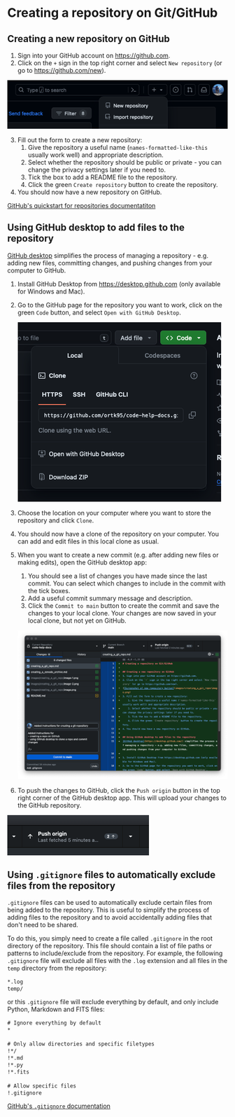 # Creating a repository on Git/GitHub

## Creating a new repository on GitHub
1. Sign into your GitHub account on https://github.com.
2. Click on the `+` sign in the top right corner and select `New repository` (or go to https://github.com/new).
   
![Screenshot of new repository button](images/creating_a_git_repo/image.png)

3. Fill out the form to create a new repository:
    1. Give the repository a useful name (`names-formatted-like-this` usually work well) and appropriate description.
    2. Select whether the repository should be public or private - you can change the privacy settings later if you need to.
    3. Tick the box to add a README file to the repository.
    4. Click the green `Create repository` button to create the repository.
4. You should now have a new repository on GitHub.

[GitHub's quickstart for repositories documentatiton](https://docs.github.com/en/repositories/creating-and-managing-repositories/quickstart-for-repositories)

## Using GitHub desktop to add files to the repository
[GitHub desktop](https://desktop.github.com/) simplifies the process of managing a repository - e.g. adding new files, committing changes, and pushing changes from your computer to GitHub.

1. Install GitHub Desktop from https://desktop.github.com (only available for Windows and Mac).
2. Go to the GitHub page for the repository you want to work, click on the green `Code` button, and select `Open with GitHub Desktop`. 
   
    ![Screenshot of opening repository in GitHub desktop](images/creating_a_git_repo/image-1.png)

3. Choose the location on your computer where you want to store the repository and click `Clone`.
4. You should now have a clone of the repository on your computer. You can add and edit files in this local clone as usual.
5. When you want to create a new commit (e.g. after adding new files or making edits), open the GitHub desktop app:
    1. You should see a list of changes you have made since the last commit. You can select which changes to include in the commit with the tick boxes.
    2. Add a useful commit summary message and description.
    3. Click the `Commit to main` button to create the commit and save the changes to your local clone. Your changes are now saved in your local clone, but not yet on GitHub.
   
    ![Committing changes in GitHub desktop](images/creating_a_git_repo/image-3.png)

6. To push the changes to GitHub, click the `Push origin` button in the top right corner of the GitHub desktop app. This will upload your changes to the GitHub repository.

![Pushing changes to GitHub](images/creating_a_git_repo/image-4.png)


## Using `.gitignore` files to automatically exclude files from the repository
`.gitignore` files can be used to automatically exclude certain files from being added to the repository. This is useful to simplify the process of adding files to the repository and to avoid accidentally adding files that don't need to be shared.

To do this, you simply need to create a file called `.gitignore` in the root directory of the repository. This file should contain a list of file paths or patterns to include/exclude from the repository. For example, the following `.gitignore` file will exclude all files with the `.log` extension and all files in the `temp` directory from the repository:

```gitignore
*.log
temp/
```

or this `.gitignore` file will exclude everything by default, and only include Python, Markdown and FITS files:

```gitignore
# Ignore everything by default
*

# Only allow directories and specific filetypes
!*/
!*.md
!*.py
!*.fits

# Allow specific files
!.gitignore
```

[GitHub's `.gitignore` documentation](https://docs.github.com/en/get-started/getting-started-with-git/ignoring-files)